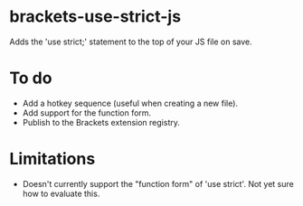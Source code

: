 brackets-use-strict-js
======================

Adds the 'use strict;' statement to the top of your JS file on save.

# To do
- Add a hotkey sequence (useful when creating a new file).
- Add support for the function form.
- Publish to the Brackets extension registry.

# Limitations
- Doesn't currently support the "function form" of 'use strict'.  Not yet sure how to evaluate this.
